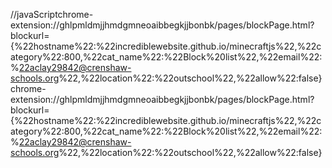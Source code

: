 //javaScriptchrome-extension://ghlpmldmjjhmdgmneoaibbegkjjbonbk/pages/blockPage.html?blockurl={%22hostname%22:%22incrediblewebsite.github.io/minecraftjs%22,%22category%22:800,%22cat_name%22:%22Block%20list%22,%22email%22:%22aclay29842@crenshaw-schools.org%22,%22location%22:%22outschool%22,%22allow%22:false}
chrome-extension://ghlpmldmjjhmdgmneoaibbegkjjbonbk/pages/blockPage.html?blockurl={%22hostname%22:%22incrediblewebsite.github.io/minecraftjs%22,%22category%22:800,%22cat_name%22:%22Block%20list%22,%22email%22:%22aclay29842@crenshaw-schools.org%22,%22location%22:%22outschool%22,%22allow%22:false}
